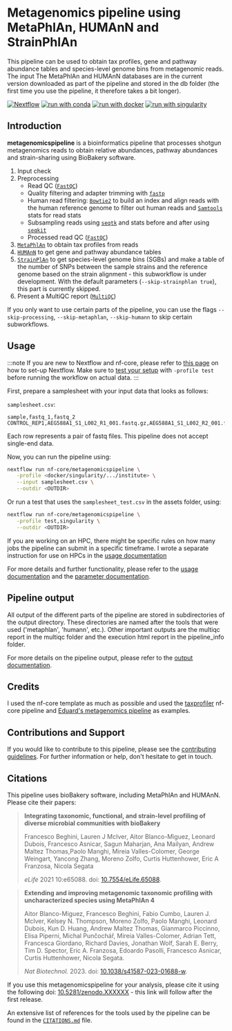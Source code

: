 # Metagenomics pipeline using MetaPhlAn, HUMAnN and StrainPhlAn

 This pipeline can be used to obtain tax profiles, gene and pathway abundance tables and species-level genome bins from metagenomic reads. The input The MetaPhlAn and HUMAnN databases are in the current version downloaded as part of the pipeline and stored in the db folder (the first time you use the pipeline, it therefore takes a bit longer).

[![Nextflow](https://img.shields.io/badge/nextflow%20DSL2-%E2%89%A523.04.0-23aa62.svg)](https://www.nextflow.io/)
[![run with conda](http://img.shields.io/badge/run%20with-conda-3EB049?labelColor=000000&logo=anaconda)](https://docs.conda.io/en/latest/)
[![run with docker](https://img.shields.io/badge/run%20with-docker-0db7ed?labelColor=000000&logo=docker)](https://www.docker.com/)
[![run with singularity](https://img.shields.io/badge/run%20with-singularity-1d355c.svg?labelColor=000000)](https://sylabs.io/docs/)

## Introduction

**metagenomicspipeline** is a bioinformatics pipeline that processes shotgun metagenomics reads to obtain relative abundances, pathway abundances and strain-sharing using BioBakery software.

1. Input check
2. Preprocessing
   - Read QC ([`FastQC`](https://www.bioinformatics.babraham.ac.uk/projects/fastqc/))
   - Quality filtering and adapter trimming with [`fastp`](https://github.com/OpenGene/fastp)
   - Human read filtering: [`Bowtie2`](https://bowtie-bio.sourceforge.net/bowtie2/index.shtml) to build an index and align reads with the human reference genome to filter out human reads and [`Samtools`](http://www.htslib.org/) stats for read stats
   - Subsampling reads using [`seqtk`](https://github.com/lh3/seqtk) and stats before and after using [`seqkit`](https://bioinf.shenwei.me/seqkit/)
   - Processed read QC ([`FastQC`](https://www.bioinformatics.babraham.ac.uk/projects/fastqc/))
3. [`MetaPhlAn`](https://github.com/biobakery/MetaPhlAn/wiki/MetaPhlAn-4) to obtain tax profiles from reads
4. [`HUMAnN`](https://github.com/biobakery/humann) to get gene and pathway abundance tables
5. [`StrainPlAn`](https://github.com/biobakery/MetaPhlAn/wiki/StrainPhlAn-4) to get species-level genome bins (SGBs) and make a table of the number of SNPs between the sample strains and the reference genome based on the strain alignment - this subworkflow is under development. With the default parameters (`--skip-strainphlan true`), this part is currently skipped.
5. Present a MultiQC report ([`MultiQC`](http://multiqc.info/))

If you only want to use certain parts of the pipeline, you can use the flags `--skip-processing`, `--skip-metaphlan`, `--skip-humann` to skip certain subworkflows.

## Usage

:::note
If you are new to Nextflow and nf-core, please refer to [this page](https://nf-co.re/docs/usage/installation) on how
to set-up Nextflow. Make sure to [test your setup](https://nf-co.re/docs/usage/introduction#how-to-run-a-pipeline)
with `-profile test` before running the workflow on actual data.
:::

First, prepare a samplesheet with your input data that looks as follows:

`samplesheet.csv`:

```csv
sample,fastq_1,fastq_2
CONTROL_REP1,AEG588A1_S1_L002_R1_001.fastq.gz,AEG588A1_S1_L002_R2_001.fastq.gz
```

Each row represents a pair of fastq files. This pipeline does not accept single-end data.

Now, you can run the pipeline using:

```bash
nextflow run nf-core/metagenomicspipeline \
   -profile <docker/singularity/.../institute> \
   --input samplesheet.csv \
   --outdir <OUTDIR>
```

Or run a test that uses the `samplesheet_test.csv` in the assets folder, using:

```bash
nextflow run nf-core/metagenomicspipeline \
   -profile test,singularity \
   --outdir <OUTDIR>
```

If you are working on an HPC, there might be specific rules on how many jobs the pipeline can submit in a specific timeframe. I wrote a separate instruction for use on HPCs in the [usage documentation](https://github.com/barbarahelena/metagenomicspipeline/blob/master/docs/output.md)

For more details and further functionality, please refer to the [usage documentation](https://github.com/barbarahelena/metagenomicspipeline/blob/master/docs/output.md) and the [parameter documentation](https://github.com/barbarahelena/metagenomicspipeline/blob/master/docs/parameters.md).

## Pipeline output

All output of the different parts of the pipeline are stored in subdirectories of the output directory. These directories are named after the tools that were used ('metaphlan', 'humann', etc.). Other important outputs are the multiqc report in the multiqc folder and the execution html report in the pipeline_info folder.

For more details on the pipeline output, please refer to the [output documentation](https://github.com/barbarahelena/metagenomicspipeline/blob/master/docs/output.md).

## Credits

I used the nf-core template as much as possible and used the [taxprofiler](https://github.com/nf-core/taxprofiler/tree/1.1.3) nf-core pipeline and [Eduard's metagenomics pipeline](https://github.com/EvdVossen/Metagenomic_pipeline/tree/main) as examples.

## Contributions and Support

If you would like to contribute to this pipeline, please see the [contributing guidelines](.github/CONTRIBUTING.md).
For further information or help, don't hesitate to get in touch.

## Citations

This pipeline uses bioBakery software, including MetaPhlAn and HUMAnN. Please cite their papers:

> **Integrating taxonomic, functional, and strain-level profiling of diverse microbial communities with bioBakery**
>
> Francesco Beghini, Lauren J McIver, Aitor Blanco-Mìguez, Leonard Dubois, Francesco Asnicar, Sagun Maharjan, Ana Mailyan, Andrew Maltez Thomas,Paolo Manghi, Mireia Valles-Colomer, George Weingart, Yancong Zhang, Moreno Zolfo, Curtis Huttenhower, Eric A Franzosa, Nicola Segata
>
> _eLife_ 2021 10:e65088. doi: [10.7554/eLife.65088](https://doi.org/10.7554/eLife.65088).

> **Extending and improving metagenomic taxonomic profiling with uncharacterized species using MetaPhlAn 4**
>
> Aitor Blanco-Miguez, Francesco Beghini, Fabio Cumbo, Lauren J. McIver, Kelsey N. Thompson, Moreno Zolfo, Paolo Manghi, Leonard Dubois, Kun D. Huang, Andrew Maltez Thomas, Gianmarco Piccinno, Elisa Piperni, Michal Punčochář, Mireia Valles-Colomer, Adrian Tett, Francesca Giordano, Richard Davies, Jonathan Wolf, Sarah E. Berry, Tim D. Spector, Eric A. Franzosa, Edoardo Pasolli, Francesco Asnicar, Curtis Huttenhower, Nicola Segata.
>
> _Nat Biotechnol._ 2023. doi: [10.1038/s41587-023-01688-w](https://doi.org/10.1038/s41587-023-01688-w).

If you use  this metagenomicspipeline for your analysis, please cite it using the following doi: [10.5281/zenodo.XXXXXX](https://doi.org/10.5281/zenodo.XXXXXX) - this link will follow after the first release.

An extensive list of references for the tools used by the pipeline can be found in the [`CITATIONS.md`](CITATIONS.md) file.